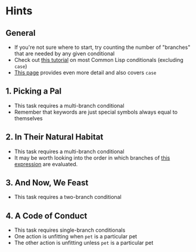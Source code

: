 # Hints

## General

- If you're not sure where to start, try counting the number of "branches" that
  are needed by any given conditional
- Check out [this
  tutorial](https://riptutorial.com/common-lisp/example/11082/conditional-constructs)
  on most Common Lisp conditionals (excluding `case`)
- [This page](https://www.cs.cmu.edu/Groups/AI/html/cltl/clm/node84.html)
  provides even more detail and also covers `case`

## 1. Picking a Pal

- This task requires a multi-branch conditional
- Remember that keywords are just special symbols always equal to themselves

## 2. In Their Natural Habitat

- This task requires a multi-branch conditional
- It may be worth looking into the order in which branches of [this
  expression](http://www.lispworks.com/documentation/HyperSpec/Body/m_cond.htm) are evaluated.

## 3. And Now, We Feast

- This task requires a two-branch conditional

## 4. A Code of Conduct

- This task requires single-branch conditionals
- One action is unfitting when `pet` is a particular pet
- The other action is unfitting unless `pet` is a particular pet
